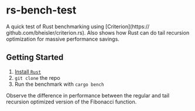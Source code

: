 # rs-bench-test

A quick test of Rust benchmarking using [Criterion](https:// github.com/bheisler/criterion.rs). Also shows how Rust can do tail recursion optimization for massive performance savings.

## Getting Started

1. [Install `Rust`](https://rustup.rs/)
2. `git clone` the repo
3. Run the benchmark with `cargo bench`

Observe the difference in performance between the regular and tail recursion optimized version of the Fibonacci function.
